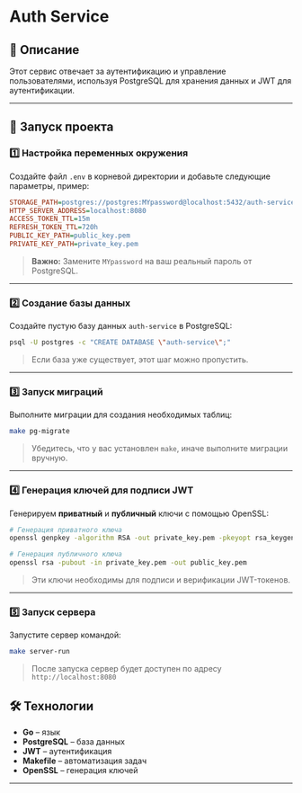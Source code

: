 # Auth Service

## 📌 Описание
Этот сервис отвечает за аутентификацию и управление пользователями, используя PostgreSQL для хранения данных и JWT для аутентификации.

---

## 🚀 Запуск проекта

### 1️⃣ Настройка переменных окружения
Создайте файл `.env` в корневой директории и добавьте следующие параметры, пример:

```ini
STORAGE_PATH=postgres://postgres:MYpassword@localhost:5432/auth-service?sslmode=disable
HTTP_SERVER_ADDRESS=localhost:8080
ACCESS_TOKEN_TTL=15m
REFRESH_TOKEN_TTL=720h
PUBLIC_KEY_PATH=public_key.pem
PRIVATE_KEY_PATH=private_key.pem
```

> **Важно:** Замените `MYpassword` на ваш реальный пароль от PostgreSQL.

---

### 2️⃣ Создание базы данных

Создайте пустую базу данных `auth-service` в PostgreSQL:
```sh
psql -U postgres -c "CREATE DATABASE \"auth-service\";"
```
> Если база уже существует, этот шаг можно пропустить.

---

### 3️⃣ Запуск миграций

Выполните миграции для создания необходимых таблиц:
```sh
make pg-migrate
```

> Убедитесь, что у вас установлен `make`, иначе выполните миграции вручную.

---

### 4️⃣ Генерация ключей для подписи JWT

Генерируем **приватный** и **публичный** ключи с помощью OpenSSL:

```sh
# Генерация приватного ключа
openssl genpkey -algorithm RSA -out private_key.pem -pkeyopt rsa_keygen_bits:2048
```
```sh
# Генерация публичного ключа
openssl rsa -pubout -in private_key.pem -out public_key.pem
```

> Эти ключи необходимы для подписи и верификации JWT-токенов.

---

### 5️⃣ Запуск сервера

Запустите сервер командой:
```sh
make server-run
```

> После запуска сервер будет доступен по адресу `http://localhost:8080`


## 🛠 Технологии
- **Go** – язык
- **PostgreSQL** – база данных
- **JWT** – аутентификация
- **Makefile** – автоматизация задач
- **OpenSSL** – генерация ключей

---
